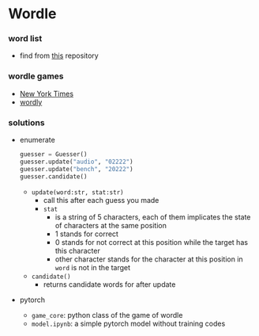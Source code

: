 # Wordle

### word list

- find from [this](https://github.com/3b1b/videos/tree/master/_2022/wordle) repository



### wordle games

- [New York Times](https://www.nytimes.com/games/wordle/index.html)
- [wordly](https://wordly.org/)



### solutions

- enumerate

  ```python
  guesser = Guesser()
  guesser.update("audio", "02222")
  guesser.update("bench", "20222")
  guesser.candidate()
  ```

  - `update(word:str, stat:str)`
    - call this after each guess you made
    - `stat`
      - is a string of 5 characters, each of them implicates the state of characters at the same position
      - 1 stands for correct
      - 0 stands for not correct at this position while the target has this character
      - other character stands for the character at this position in `word` is not in the target
  - `candidate()`
    - returns candidate words for after update

- pytorch

  - `game_core`:  python class of the game of wordle
  - `model.ipynb`: a simple pytorch model without training codes
